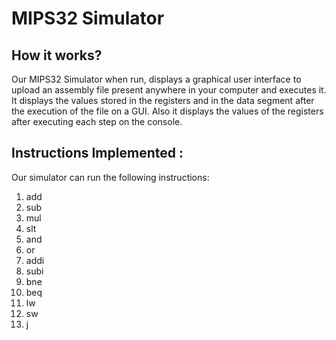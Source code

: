 # MIPS32 Simulator
## How it works?
Our MIPS32 Simulator when run, displays a graphical user interface to upload an assembly file present anywhere in your computer and executes it. It displays the values stored in the registers and in the data segment after the execution of the file on a GUI. Also it displays the values of the registers after executing each step on the console.

## Instructions Implemented :
Our simulator can run the following instructions:
1. add
2. sub
3. mul
4. slt
5. and
6. or
7. addi
8. subi
9. bne
10. beq
11. lw
12. sw
13. j
